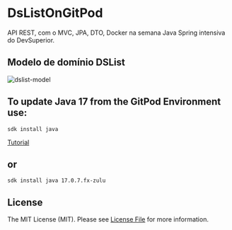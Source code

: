 # DsListOnGitPod
API REST, com o  MVC, JPA, DTO, Docker na semana Java Spring intensiva do DevSuperior.

## Modelo de domínio DSList
![dslist-model](https://github.com/RodrigoDeOliveiraSilva/DsListOnGitPod/assets/97246882/44e69a71-a6b3-4597-ad5a-9f03baf67d94)

## To update Java 17 from the GitPod Environment use:
```command_line
sdk install java
```

[Tutorial](https://www.gitpod.io/guides/custom-java-distribution-on-gitpod)

## or
```command_line
sdk install java 17.0.7.fx-zulu
```

## License
The MIT License (MIT). Please see [License File](LICENSE) for more information.

